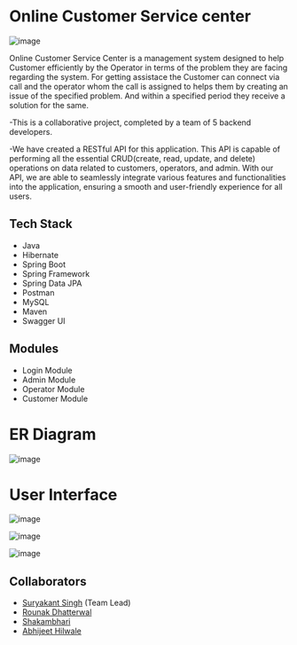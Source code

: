 # Online Customer Service center

![image](https://i.ibb.co/y6kPyNt/Customer-Support-Logo2.png)


Online Customer Service Center is a  management system designed to help Customer efficiently by the Operator in terms of the problem they are facing regarding the system. For getting assistace the Customer can connect via call and the operator whom the call is assigned to helps them by creating an issue of the specified problem. And within a specified period they receive a solution for the same.

-This is a collaborative project, completed by a team of 5 backend developers.


-We have created a RESTful API for this application. This API is capable of performing all the essential CRUD(create, read, update, and delete) operations on data related to customers, operators, and admin. With our API, we are able to seamlessly integrate various features and functionalities into the application, ensuring a smooth and user-friendly experience for all users.


## Tech Stack
- Java
- Hibernate
- Spring Boot
- Spring Framework
- Spring Data JPA
- Postman
- MySQL
- Maven
- Swagger UI

## Modules
- Login Module
- Admin Module
- Operator Module
- Customer Module

# ER Diagram

![image](https://i.ibb.co/26KqWvJ/ER.png)


# User Interface 

![image](https://user-images.githubusercontent.com/114465020/236883787-0ea99258-1e28-413a-a1dc-27f4e6b45197.png)

![image](https://user-images.githubusercontent.com/114465020/236883795-6f2f5641-09b0-472a-ac7e-31dda646c880.png)

![image](https://user-images.githubusercontent.com/114465020/236883796-e011ac6a-610b-4876-bd47-f0a37a198fe9.png)

## Collaborators

- [Suryakant Singh](https://github.com/clrsurya11) (Team Lead)
- [Rounak Dhatterwal](https://github.com/RounakDhatterwal) 
- [Shakambhari](https://github.com/Sonal029) 
- [Abhijeet Hilwale](https://github.com/Abhii-07) 
